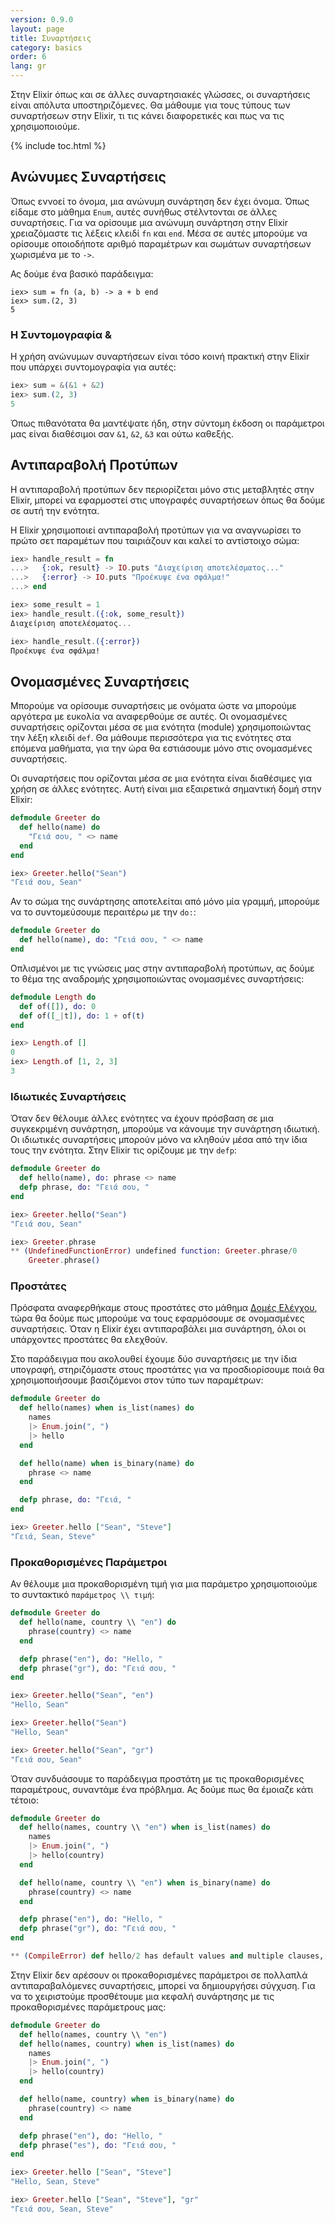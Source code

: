 ```yaml
---
version: 0.9.0
layout: page
title: Συναρτήσεις
category: basics
order: 6
lang: gr
---
```


Στην Elixir όπως και σε άλλες συναρτησιακές γλώσσες, οι συναρτήσεις είναι απόλυτα υποστηριζόμενες.  Θα μάθουμε για τους τύπους των συναρτήσεων στην Elixir, τι τις κάνει διαφορετικές και πως να τις χρησιμοποιούμε.

{% include toc.html %}

## Ανώνυμες Συναρτήσεις

Όπως εννοεί το όνομα, μια ανώνυμη συνάρτηση δεν έχει όνομα.  Όπως είδαμε στο μάθημα `Enum`, αυτές συνήθως στέλντονται σε άλλες συναρτήσεις.  Για να ορίσουμε μια ανώνυμη συνάρτηση στην Elixir χρειαζόμαστε τις λέξεις κλειδί `fn` και `end`.  Μέσα σε αυτές μπορούμε να ορίσουμε οποιοδήποτε αριθμό παραμέτρων και σωμάτων συναρτήσεων χωρισμένα με το `->`.

Ας δούμε ένα βασικό παράδειγμα:

```elixirre
iex> sum = fn (a, b) -> a + b end
iex> sum.(2, 3)
5
```

### Η Συντομογραφία &

Η χρήση ανώνυμων συναρτήσεων είναι τόσο κοινή πρακτική στην Elixir που υπάρχει συντομογραφία για αυτές:

```elixir
iex> sum = &(&1 + &2)
iex> sum.(2, 3)
5
```

Όπως πιθανότατα θα μαντέψατε ήδη, στην σύντομη έκδοση οι παράμετροι μας είναι διαθέσιμοι σαν `&1`, `&2`, `&3` και ούτω καθεξής.

## Αντιπαραβολή Προτύπων

Η αντιπαραβολή προτύπων δεν περιορίζεται μόνο στις μεταβλητές στην Elixir, μπορεί να εφαρμοστεί στις υπογραφές συναρτήσεων όπως θα δούμε σε αυτή την ενότητα.

Η Elixir χρησιμοποιεί αντιπαραβολή προτύπων για να αναγνωρίσει το πρώτο σετ παραμέτων που ταιριάζουν και καλεί το αντίστοιχο σώμα:

```elixir
iex> handle_result = fn
...>   {:ok, result} -> IO.puts "Διαχείριση αποτελέσματος..."
...>   {:error} -> IO.puts "Προέκυψε ένα σφάλμα!"
...> end

iex> some_result = 1
iex> handle_result.({:ok, some_result})
Διαχείριση αποτελέσματος...

iex> handle_result.({:error})
Προέκυψε ένα σφάλμα!
```

## Ονομασμένες Συναρτήσεις

Μπορούμε να ορίσουμε συναρτήσεις με ονόματα ώστε να μπορούμε αργότερα με ευκολία να αναφερθούμε σε αυτές.  Οι ονομασμένες συναρτήσεις ορίζονται μέσα σε μια ενότητα (module) χρησιμοποιώντας την λέξη κλειδί `def`.  Θα μάθουμε περισσότερα για τις ενότητες στα επόμενα μαθήματα, για την ώρα θα εστιάσουμε μόνο στις ονομασμένες συναρτήσεις.

Οι συναρτήσεις που ορίζονται μέσα σε μια ενότητα είναι διαθέσιμες για χρήση σε άλλες ενότητες.  Αυτή είναι μια εξαιρετικά σημαντική δομή στην Elixir:

```elixir
defmodule Greeter do
  def hello(name) do
    "Γειά σου, " <> name
  end
end

iex> Greeter.hello("Sean")
"Γειά σου, Sean"
```

Αν το σώμα της συνάρτησης αποτελείται από μόνο μία γραμμή, μπορούμε να το συντομεύσουμε περαιτέρω με την `do:`:

```elixir
defmodule Greeter do
  def hello(name), do: "Γειά σου, " <> name
end
```

Οπλισμένοι με τις γνώσεις μας στην αντιπαραβολή προτύπων, ας δούμε το θέμα της αναδρομής χρησιμοποιώντας ονομασμένες συναρτήσεις:

```elixir
defmodule Length do
  def of([]), do: 0
  def of([_|t]), do: 1 + of(t)
end

iex> Length.of []
0
iex> Length.of [1, 2, 3]
3
```

### Ιδιωτικές Συναρτήσεις

Όταν δεν θέλουμε άλλες ενότητες να έχουν πρόσβαση σε μια συγκεκριμένη συνάρτηση, μπορούμε να κάνουμε την συνάρτηση ιδιωτική.  Οι ιδιωτικές συναρτήσεις μπορούν μόνο να κληθούν μέσα από την ίδια τους την ενότητα.  Στην Elixir τις ορίζουμε με την `defp`:

```elixir
defmodule Greeter do
  def hello(name), do: phrase <> name
  defp phrase, do: "Γειά σου, "
end

iex> Greeter.hello("Sean")
"Γειά σου, Sean"

iex> Greeter.phrase
** (UndefinedFunctionError) undefined function: Greeter.phrase/0
    Greeter.phrase()
```

### Προστάτες

Πρόσφατα αναφερθήκαμε στους προστάτες στο μάθημα [Δομές Ελέγχου](../control-structures), τώρα θα δούμε πως μπορούμε να τους εφαρμόσουμε σε ονομασμένες συναρτήσεις.  Όταν η Elixir έχει αντιπαραβάλει μια συνάρτηση, όλοι οι υπάρχοντες προστάτες θα ελεχθούν.

Στο παράδειγμα που ακολουθεί έχουμε δύο συναρτήσεις με την ίδια υπογραφή, στηριζόμαστε στους προστάτες για να προσδιορίσουμε ποιά θα χρησιμοποιήσουμε βασιζόμενοι στον τύπο των παραμέτρων:

```elixir
defmodule Greeter do
  def hello(names) when is_list(names) do
    names
    |> Enum.join(", ")
    |> hello
  end

  def hello(name) when is_binary(name) do
    phrase <> name
  end

  defp phrase, do: "Γειά, "
end

iex> Greeter.hello ["Sean", "Steve"]
"Γειά, Sean, Steve"
```

### Προκαθορισμένες Παράμετροι

Αν θέλουμε μια προκαθορισμένη τιμή για μια παράμετρο χρησιμοποιούμε το συντακτικό `παράμετρος \\ τιμή`:

```elixir
defmodule Greeter do
  def hello(name, country \\ "en") do
    phrase(country) <> name
  end

  defp phrase("en"), do: "Hello, "
  defp phrase("gr"), do: "Γειά σου, "
end

iex> Greeter.hello("Sean", "en")
"Hello, Sean"

iex> Greeter.hello("Sean")
"Hello, Sean"

iex> Greeter.hello("Sean", "gr")
"Γειά σου, Sean"
```

Όταν συνδυάσουμε το παράδειγμα προστάτη με τις προκαθορισμένες παραμέτρους, συναντάμε ένα πρόβλημα.  Ας δούμε πως θα έμοιαζε κάτι τέτοιο:

```elixir
defmodule Greeter do
  def hello(names, country \\ "en") when is_list(names) do
    names
    |> Enum.join(", ")
    |> hello(country)
  end

  def hello(name, country \\ "en") when is_binary(name) do
    phrase(country) <> name
  end

  defp phrase("en"), do: "Hello, "
  defp phrase("gr"), do: "Γειά σου, "
end

** (CompileError) def hello/2 has default values and multiple clauses, define a function head with the defaults
```

Στην Elixir δεν αρέσουν οι προκαθορισμένες παράμετροι σε πολλαπλά αντιπαραβαλόμενες συναρτήσεις, μπορεί να δημιουργήσει σύγχυση.  Για να το χειριστούμε προσθέτουμε μια κεφαλή συνάρτησης με τις προκαθορισμένες παράμετρους μας:

```elixir
defmodule Greeter do
  def hello(names, country \\ "en")
  def hello(names, country) when is_list(names) do
    names
    |> Enum.join(", ")
    |> hello(country)
  end

  def hello(name, country) when is_binary(name) do
    phrase(country) <> name
  end

  defp phrase("en"), do: "Hello, "
  defp phrase("es"), do: "Γειά σου, "
end

iex> Greeter.hello ["Sean", "Steve"]
"Hello, Sean, Steve"

iex> Greeter.hello ["Sean", "Steve"], "gr"
"Γειά σου, Sean, Steve"
```
